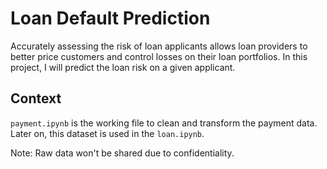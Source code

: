 # Loan Default Prediction

Accurately assessing the risk of loan applicants allows loan providers to better price customers and control losses on their loan portfolios. In this project, I will predict the loan risk on a given applicant.

## Context
```payment.ipynb``` is the working file to clean and transform the payment data. Later on, this dataset is used in the ```loan.ipynb```.

Note: Raw data won't be shared due to confidentiality.
